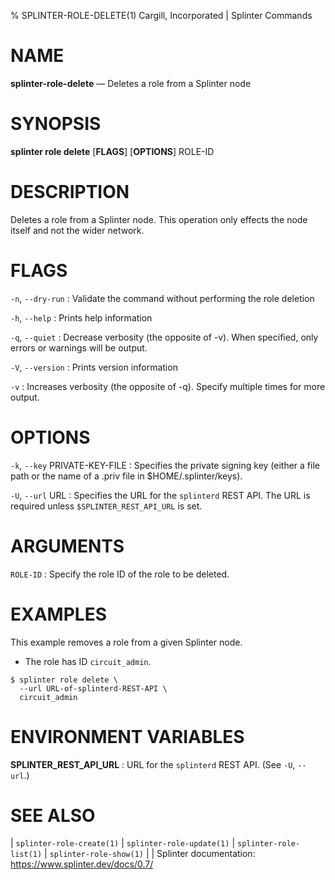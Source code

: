 % SPLINTER-ROLE-DELETE(1) Cargill, Incorporated | Splinter Commands
<!--
  Copyright 2018-2022 Cargill Incorporated
  Licensed under Creative Commons Attribution 4.0 International License
  https://creativecommons.org/licenses/by/4.0/
-->

NAME
====

**splinter-role-delete** — Deletes a role from a Splinter node

SYNOPSIS
========
**splinter role delete** \[**FLAGS**\] \[**OPTIONS**\] ROLE-ID

DESCRIPTION
===========
Deletes a role from a Splinter node.  This operation only effects the node
itself and not the wider network.

FLAGS
=====
`-n`, `--dry-run`
: Validate the command without performing the role deletion

`-h`, `--help`
: Prints help information

`-q`, `--quiet`
: Decrease verbosity (the opposite of -v). When specified, only errors or
  warnings will be output.

`-V`, `--version`
: Prints version information

`-v`
: Increases verbosity (the opposite of -q). Specify multiple times for more
  output.

OPTIONS
=======
`-k`, `--key` PRIVATE-KEY-FILE
: Specifies the private signing key (either a file path or the name of a
  .priv file in $HOME/.splinter/keys).

`-U`, `--url` URL
: Specifies the URL for the `splinterd` REST API. The URL is required unless
  `$SPLINTER_REST_API_URL` is set.


ARGUMENTS
=========
`ROLE-ID`
: Specify the role ID of the role to be deleted.

EXAMPLES
========
This example removes a role from a given Splinter node.

* The role has ID `circuit_admin`.

```
$ splinter role delete \
  --url URL-of-splinterd-REST-API \
  circuit_admin
```

ENVIRONMENT VARIABLES
=====================
**SPLINTER_REST_API_URL**
: URL for the `splinterd` REST API. (See `-U`, `--url`.)

SEE ALSO
========
| `splinter-role-create(1)`
| `splinter-role-update(1)`
| `splinter-role-list(1)`
| `splinter-role-show(1)`
|
| Splinter documentation: https://www.splinter.dev/docs/0.7/
